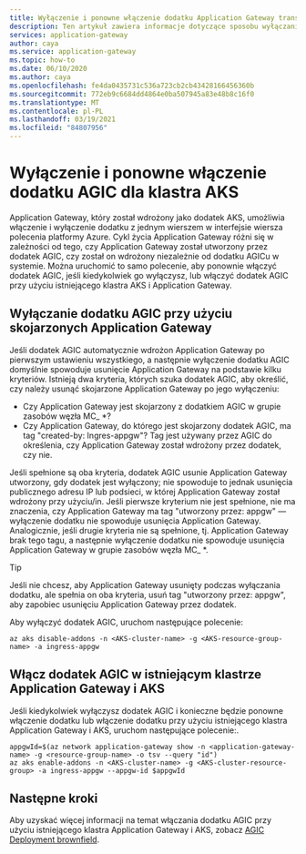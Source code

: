 ```yaml
---
title: Wyłączenie i ponowne włączenie dodatku Application Gateway transferu danych przychodzących dla klastra usługi Azure Kubernetes Service
description: Ten artykuł zawiera informacje dotyczące sposobu wyłączania i ponownego włączania dodatku AGIC dla klastra AKS
services: application-gateway
author: caya
ms.service: application-gateway
ms.topic: how-to
ms.date: 06/10/2020
ms.author: caya
ms.openlocfilehash: fe4da0435731c536a723cb2cb43428166456360b
ms.sourcegitcommit: 772eb9c6684dd4864e0ba507945a83e48b8c16f0
ms.translationtype: MT
ms.contentlocale: pl-PL
ms.lasthandoff: 03/19/2021
ms.locfileid: "84807956"
---
```

# <a name="disable-and-re-enable-agic-add-on-for-your-aks-cluster"></a>Wyłączenie i ponowne włączenie dodatku AGIC dla klastra AKS
Application Gateway, który został wdrożony jako dodatek AKS, umożliwia włączenie i wyłączenie dodatku z jednym wierszem w interfejsie wiersza polecenia platformy Azure. Cykl życia Application Gateway różni się w zależności od tego, czy Application Gateway został utworzony przez dodatek AGIC, czy został on wdrożony niezależnie od dodatku AGICu w systemie. Można uruchomić to samo polecenie, aby ponownie włączyć dodatek AGIC, jeśli kiedykolwiek go wyłączysz, lub włączyć dodatek AGIC przy użyciu istniejącego klastra AKS i Application Gateway.

## <a name="disabling-agic-add-on-with-associated-application-gateway"></a>Wyłączanie dodatku AGIC przy użyciu skojarzonych Application Gateway 
Jeśli dodatek AGIC automatycznie wdrożon Application Gateway po pierwszym ustawieniu wszystkiego, a następnie wyłączenie dodatku AGIC domyślnie spowoduje usunięcie Application Gateway na podstawie kilku kryteriów. Istnieją dwa kryteria, których szuka dodatek AGIC, aby określić, czy należy usunąć skojarzone Application Gateway po jego wyłączeniu:
- Czy Application Gateway jest skojarzony z dodatkiem AGIC w grupie zasobów węzła MC_ *? 
- Czy Application Gateway, do którego jest skojarzony dodatek AGIC, ma tag "created-by: Ingres-appgw"? Tag jest używany przez AGIC do określenia, czy Application Gateway został wdrożony przez dodatek, czy nie. 

Jeśli spełnione są oba kryteria, dodatek AGIC usunie Application Gateway utworzony, gdy dodatek jest wyłączony; nie spowoduje to jednak usunięcia publicznego adresu IP lub podsieci, w której Application Gateway został wdrożony przy użyciu/in. Jeśli pierwsze kryterium nie jest spełnione, nie ma znaczenia, czy Application Gateway ma tag "utworzony przez: appgw" — wyłączenie dodatku nie spowoduje usunięcia Application Gateway. Analogicznie, jeśli drugie kryteria nie są spełnione, tj. Application Gateway brak tego tagu, a następnie wyłączenie dodatku nie spowoduje usunięcia Application Gateway w grupie zasobów węzła MC_ *. 

> [!TIP] 
> Jeśli nie chcesz, aby Application Gateway usunięty podczas wyłączania dodatku, ale spełnia on oba kryteria, usuń tag "utworzony przez: appgw", aby zapobiec usunięciu Application Gateway przez dodatek. 

Aby wyłączyć dodatek AGIC, uruchom następujące polecenie: 
```azurecli-interactive
az aks disable-addons -n <AKS-cluster-name> -g <AKS-resource-group-name> -a ingress-appgw 
```

## <a name="enable-agic-add-on-on-existing-application-gateway-and-aks-cluster"></a>Włącz dodatek AGIC w istniejącym klastrze Application Gateway i AKS
Jeśli kiedykolwiek wyłączysz dodatek AGIC i konieczne będzie ponowne włączenie dodatku lub włączenie dodatku przy użyciu istniejącego klastra Application Gateway i AKS, uruchom następujące polecenie:.

```azurecli-interactive
appgwId=$(az network application-gateway show -n <application-gateway-name> -g <resource-group-name> -o tsv --query "id") 
az aks enable-addons -n <AKS-cluster-name> -g <AKS-cluster-resource-group> -a ingress-appgw --appgw-id $appgwId
```

## <a name="next-steps"></a>Następne kroki
Aby uzyskać więcej informacji na temat włączania dodatku AGIC przy użyciu istniejącego klastra Application Gateway i AKS, zobacz [AGIC Deployment brownfield](tutorial-ingress-controller-add-on-existing.md).